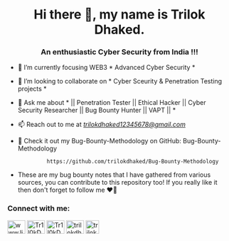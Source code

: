 <h1 align="center">Hi there 👋, my name is Trilok Dhaked.</h1>
<h3 align="center">An enthusiastic Cyber Security from India !!!</h3>

- 🌱 I’m currently focusing  WEB3 * Advanced Cyber Security *

- 👯 I’m looking to collaborate on * Cyber Sceurity & Penetration Testing projects *

- 💬 Ask me about * || Penetration Tester || Ethical Hacker || Cyber Security Researcher || Bug Bounty Hunter || VAPT || *

- 📫 Reach out to me at *trilokdhaked12345678@gmail.com*
  
- 🔗 Check it out my Bug-Bounty-Methodology on GitHub: Bug-Bounty-Methodology 

               https://github.com/trilokdhaked/Bug-Bounty-Methodology

-  These are my bug bounty notes that I have gathered from various sources, you can contribute to this repository too! If you really like it then don't forget to follow me ❤🙏



<h3 align="left">Connect with me:</h3>
<p align="left">
  <a href="https://linkedin.com/in/trilokdhaked" target="blank"><img align="center" src="https://raw.githubusercontent.com/rahuldkjain/github-profile-readme-generator/master/src/images/icons/Social/linked-in-alt.svg" alt="www.linkedin.com/in/trilokdhaked" height="30" width="40" /></a>
<a href="https://twitter.com/Tr1l0kDh4k3d" target="blank"><img align="center" src="https://raw.githubusercontent.com/rahuldkjain/github-profile-readme-generator/master/src/images/icons/Social/twitter.svg" alt="Tr1l0kDh4k3d" height="30" width="40" /></a>
<a href="https://instagram.com/Tr1l0kDh4k3d" target="blank"><img align="center" src="https://raw.githubusercontent.com/rahuldkjain/github-profile-readme-generator/master/src/images/icons/Social/instagram.svg" alt="Tr1l0kDh4k3d" height="30" width="40" /></a>
  <a href="https://medium.com/@trilokdhaked" target="blank"><img align="center" src="https://raw.githubusercontent.com/rahuldkjain/github-profile-readme-generator/master/src/images/icons/Social/medium.svg" alt="trilokdhaked" height="30" width="40" /></a>
   <a href="https://linktr.ee/Trilokdhakedofficial" target="blank"><img align="center" src="https://logowik.com/content/uploads/images/linktree-new-2022-favicon8503.logowik.com.webp" alt="trilokdhakedofficial" height="30" width="30" /></a>

</p>
